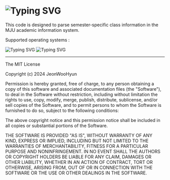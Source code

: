![Typing SVG](https://readme-typing-svg.demolab.com?font=Fira+Code&size=40&letterSpacing=0&pause=1000&center=false&vCenter=true&random=false&width=435&lines=MJU-ClassTime)
====

This code is designed to parse semester-specific class information in the MJU academic information system.

Supported operating systems :

![Typing SVG](https://img.shields.io/badge/mac%20os-000000?style=for-the-badge&logo=apple&logoColor=white)
![Typing SVG](https://img.shields.io/badge/Windows-0078D6?style=for-the-badge&logo=windows&logoColor=white)

---
 The MIT License

Copyright (c) 2024 JeonWooHyun

Permission is hereby granted, free of charge, to any person obtaining a copy
of this software and associated documentation files (the "Software"), to deal
in the Software without restriction, including without limitation the rights
to use, copy, modify, merge, publish, distribute, sublicense, and/or sell
copies of the Software, and to permit persons to whom the Software is
furnished to do so, subject to the following conditions:

The above copyright notice and this permission notice shall be included in
all copies or substantial portions of the Software.

THE SOFTWARE IS PROVIDED "AS IS", WITHOUT WARRANTY OF ANY KIND, EXPRESS OR
IMPLIED, INCLUDING BUT NOT LIMITED TO THE WARRANTIES OF MERCHANTABILITY,
FITNESS FOR A PARTICULAR PURPOSE AND NONINFRINGEMENT. IN NO EVENT SHALL THE
AUTHORS OR COPYRIGHT HOLDERS BE LIABLE FOR ANY CLAIM, DAMAGES OR OTHER
LIABILITY, WHETHER IN AN ACTION OF CONTRACT, TORT OR OTHERWISE, ARISING FROM,
OUT OF OR IN CONNECTION WITH THE SOFTWARE OR THE USE OR OTHER DEALINGS IN
THE SOFTWARE.